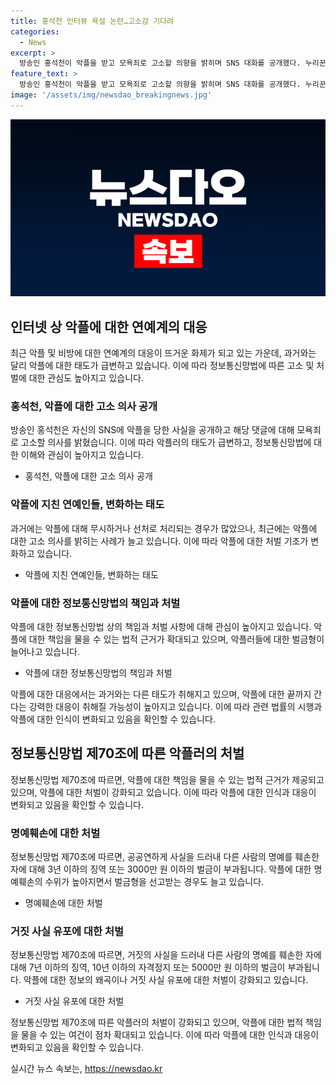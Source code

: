 ```yaml
---
title: 홍석천 인터뷰 욕설 논란…고소감 기다려
categories:
  - News
excerpt: >
  방송인 홍석천이 악플을 받고 모욕죄로 고소할 의향을 밝히며 SNS 대화를 공개했다. 누리꾼의 욕설에 대한 홍석천의 대응과 악플러의 후속 행동까지 포함된 사건이 논란을 일으키고 있다. 최근 연예계에서 악플 대응 태도가 달라지면서 악플러들에 대한 처벌 강화가 요구되고 있으며, 벌금형이 늘어나고 있다는 점도 주목받고 있다. 홍석천을 비롯한 연예인들의 악플에 대한 끝까지 간다는 태도와 악플에 대한 벌금형 증가 등이 최근 연예계에서 이슈로 떠오르고 있다.
feature_text: >
  방송인 홍석천이 악플을 받고 모욕죄로 고소할 의향을 밝히며 SNS 대화를 공개했다. 누리꾼의 욕설에 대한 홍석천의 대응과 악플러의 후속 행동까지 포함된 사건이 논란을 일으키고 있다. 최근 연예계에서 악플 대응 태도가 달라지면서 악플러들에 대한 처벌 강화가 요구되고 있으며, 벌금형이 늘어나고 있다는 점도 주목받고 있다. 홍석천을 비롯한 연예인들의 악플에 대한 끝까지 간다는 태도와 악플에 대한 벌금형 증가 등이 최근 연예계에서 이슈로 떠오르고 있다.
image: '/assets/img/newsdao_breakingnews.jpg'
---
```


<p><img src="/assets/img/newsdao_breakingnews.jpg" alt="firstkoreanews 속보" /></p>

<h2 data-ke-size="size26">인터넷 상 악플에 대한 연예계의 대응</h2>

<p data-ke-size="size16">최근 악플 및 비방에 대한 연예계의 대응이 뜨거운 화제가 되고 있는 가운데, 과거와는 달리 악플에 대한 태도가 급변하고 있습니다. 이에 따라 정보통신망법에 따른 고소 및 처벌에 대한 관심도 높아지고 있습니다.</p>

<h3>홍석천, 악플에 대한 고소 의사 공개</h3>

<p data-ke-size="size16">방송인 홍석천은 자신의 SNS에 악플을 당한 사실을 공개하고 해당 댓글에 대해 모욕죄로 고소할 의사를 밝혔습니다. 이에 따라 악플러의 태도가 급변하고, 정보통신망법에 대한 이해와 관심이 높아지고 있습니다.</p>

<ul>
<li>홍석천, 악플에 대한 고소 의사 공개</li>
</ul>

<h3>악플에 지친 연예인들, 변화하는 태도</h3>

<p data-ke-size="size16">과거에는 악플에 대해 무시하거나 선처로 처리되는 경우가 많았으나, 최근에는 악플에 대한 고소 의사를 밝히는 사례가 늘고 있습니다. 이에 따라 악플에 대한 처벌 기조가 변화하고 있습니다.</p>

<ul>
<li>악플에 지친 연예인들, 변화하는 태도</li>
</ul>

<h3>악플에 대한 정보통신망법의 책임과 처벌</h3>

<p data-ke-size="size16">악플에 대한 정보통신망법 상의 책임과 처벌 사항에 대해 관심이 높아지고 있습니다. 악플에 대한 책임을 물을 수 있는 법적 근거가 확대되고 있으며, 악플러들에 대한 벌금형이 늘어나고 있습니다.</p>

<ul>
<li>악플에 대한 정보통신망법의 책임과 처벌</li>
</ul>

<p data-ke-size="size16">악플에 대한 대응에서는 과거와는 다른 태도가 취해지고 있으며, 악플에 대한 끝까지 간다는 강력한 대응이 취해질 가능성이 높아지고 있습니다. 이에 따라 관련 법률의 시행과 악플에 대한 인식이 변화되고 있음을 확인할 수 있습니다.</p>

<h2 data-ke-size="size26">정보통신망법 제70조에 따른 악플러의 처벌</h2>

<p data-ke-size="size16">정보통신망법 제70조에 따르면, 악플에 대한 책임을 물을 수 있는 법적 근거가 제공되고 있으며, 악플에 대한 처벌이 강화되고 있습니다. 이에 따라 악플에 대한 인식과 대응이 변화되고 있음을 확인할 수 있습니다.</p>

<h3>명예훼손에 대한 처벌</h3>

<p data-ke-size="size16">정보통신망법 제70조에 따르면, 공공연하게 사실을 드러내 다른 사람의 명예를 훼손한 자에 대해 3년 이하의 징역 또는 3000만 원 이하의 벌금이 부과됩니다. 악플에 대한 명예훼손의 수위가 높아지면서 벌금형을 선고받는 경우도 늘고 있습니다.</p>

<ul>
<li>명예훼손에 대한 처벌</li>
</ul>

<h3>거짓 사실 유포에 대한 처벌</h3>

<p data-ke-size="size16">정보통신망법 제70조에 따르면, 거짓의 사실을 드러내 다른 사람의 명예를 훼손한 자에 대해 7년 이하의 징역, 10년 이하의 자격정지 또는 5000만 원 이하의 벌금이 부과됩니다. 악플에 대한 정보의 왜곡이나 거짓 사실 유포에 대한 처벌이 강화되고 있습니다.</p>

<ul>
<li>거짓 사실 유포에 대한 처벌</li>
</ul>

<p data-ke-size="size16">정보통신망법 제70조에 따른 악플러의 처벌이 강화되고 있으며, 악플에 대한 법적 책임을 물을 수 있는 여건이 점차 확대되고 있습니다. 이에 따라 악플에 대한 인식과 대응이 변화되고 있음을 확인할 수 있습니다.</p>
실시간 뉴스 속보는, <a href="https://newsdao.kr" rel="dofollow">https://newsdao.kr</a>


